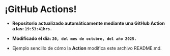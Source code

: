 # ¡GitHub Actions!
* **Repositorio actualizado automáticamente mediante una GitHub Action a las: `19:53:41hrs.`**
* **Modificado el día: `20, del mes de octubre, del año 2025.`**

* Ejemplo sencillo de cómo la **Action** modifica este archivo README.md.
